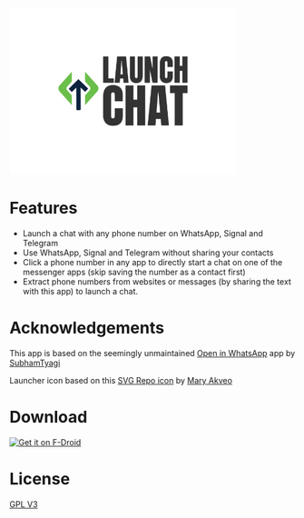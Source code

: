 <img src=".github/assets/launch-chat.svg" width="400px" alt="Launch chat logo">

# Features
* Launch a chat with any phone number on WhatsApp, Signal and Telegram
* Use WhatsApp, Signal and Telegram without sharing your contacts
* Click a phone number in any app to directly start a chat on one of the messenger apps (skip saving the number as a contact first)
* Extract phone numbers from websites or messages (by sharing the text with this app) to launch a chat.


# Acknowledgements
This app is based on the seemingly unmaintained [Open in WhatsApp](https://github.com/SubhamTyagi/openinwa) app by [SubhamTyagi](https://github.com/SubhamTyagi/)

Launcher icon based on this [SVG Repo icon](https://www.svgrepo.com/svg/466069/rocket) by [Mary Akveo](https://www.figma.com/@maryakveo)

# Download
[<img src="https://fdroid.gitlab.io/artwork/badge/get-it-on.png" alt="Get it on F-Droid" height="80">](https://f-droid.org/en/packages/org.vinaygopinath.launchchat/)

# License
[GPL V3](https://github.com/vinaygopinath/launch-chat/blob/main/LICENSE)

